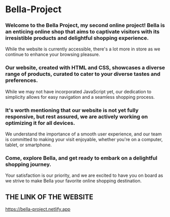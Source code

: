 # Bella-Project
### Welcome to the Bella Project, my second online project! Bella is an enticing online shop that aims to captivate visitors with its irresistible products and delightful shopping experience.
While the website is currently accessible, there's a lot more in store as we continue to enhance your browsing pleasure.

### Our website, created with HTML and CSS, showcases a diverse range of products, curated to cater to your diverse tastes and preferences. 
While we may not have incorporated JavaScript yet, our dedication to simplicity allows for easy navigation and a seamless shopping process.

### It's worth mentioning that our website is not yet fully responsive, but rest assured, we are actively working on optimizing it for all devices.
We understand the importance of a smooth user experience, and our team is committed to making your visit enjoyable, whether you're on a computer, tablet, or smartphone.

### Come, explore Bella, and get ready to embark on a delightful shopping journey.
Your satisfaction is our priority, and we are excited to have you on board as we strive to make Bella your favorite online shopping destination.

## THE LINK OF THE WEBSITE
https://bella-project.netlify.app
